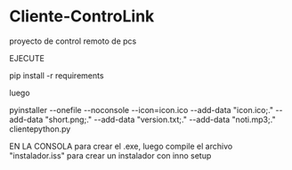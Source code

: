 # Cliente-ControLink
proyecto de control remoto de pcs

EJECUTE 

pip install -r requirements

luego

pyinstaller --onefile --noconsole --icon=icon.ico --add-data "icon.ico;." --add-data "short.png;." --add-data "version.txt;." --add-data "noti.mp3;."  clientepython.py

EN LA CONSOLA para crear el .exe, 
luego compile el archivo "instalador.iss"  para crear un instalador con 
inno setup


